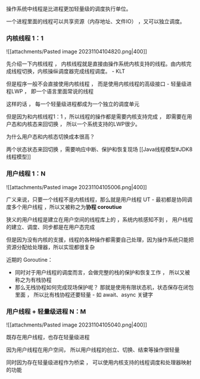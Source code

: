 
操作系统中线程是比进程更加轻量级的调度执行单位。

一个进程里面的线程可以共享资源（内存地址、文件IO） ，又可以独立调度。

### 内核线程 1：1

![[attachments/Pasted image 20231104104820.png|400]]

先介绍一下内核线程 ， 内核线程就是直接由操作系统内核支持的线程。由内核完成线程切换，内核操纵调度器完成线程调度。 - KLT

但是程序一般不会直接使用内核线程 ， 而是使用内核线程的高级接口 - 轻量级进程LWP ， 即一个语言里面常说的线程

这样的话 ， 每一个轻量级进程都成为一个独立的调度单元

但是因为和内核线程1：1 ，所以线程的操作都是需要内核支持完成 ， 即需要在用户态和内核态来回切换 ， 所以一个系统支持的LWP很少。

为什么用户态和内核态切换成本很高？

两个状态状态来回切换 ，需要响应中断、保护和恢复现场 [[Java线程模型#JDK8 线程模型]]

### 用户线程 1：N

![[attachments/Pasted image 20231104105006.png|400]]

广义来说，只要一个线程不是内核线程，那么就是用户线程 UT - 最初都是协同调度多个用户线程 ，所以又被称之为**协程 coroutiue**

狭义的用户线程是建立在用户空间的线程库上的 ，系统内核感知不到 ， 用户线程的建立、调度、同步都是在用户态完成

但是因为没有内核的支援，线程的各种操作都需要自己处理，因为操作系统只能把资源分配给处理器，所以实现都很复杂

近期的 Goroutine：
- 同时对于用户线程的调度而言，会做完整的栈的保护和恢复工作 ， 所以又被称之为有栈协程
- 那么无栈协程如何完成现场保护呢？ 那就是使用有限状态机，状态保存在闭包里面 ， 所以比有栈协程还要轻量 - 如 await、async 关键字

### 用户线程 + 轻量级进程 N：M

![[attachments/Pasted image 20231104105040.png|400]]

既存在用户线程，也存在轻量级进程

因为用户线程在用户空间， 所以用户线程的创立、切换、结束等操作很轻量

同时因为存在轻量级进程作为桥梁 ， 可以使用内核支持的线程调度和处理器映射的功能